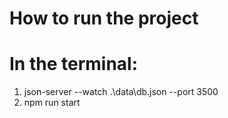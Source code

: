 # How to run the project

# In the terminal:
1. json-server --watch .\data\db.json --port 3500
2. npm run start

